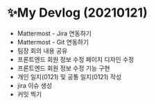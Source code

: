 # ✨My Devlog (20210121)

- Mattermost - Jira 연동하기
- Mattermost - Git 연동하기
- 팀장 회의 내용 공유
- 프론트엔드 회원 정보 수정 페이지 디자인 수정
- 프론트엔드 회원 정보 수정 기능 구현
- 개인 일지(0121) 및 공통 일지(0121) 작성
- jira 이슈 생성
- 커밋 찍기

